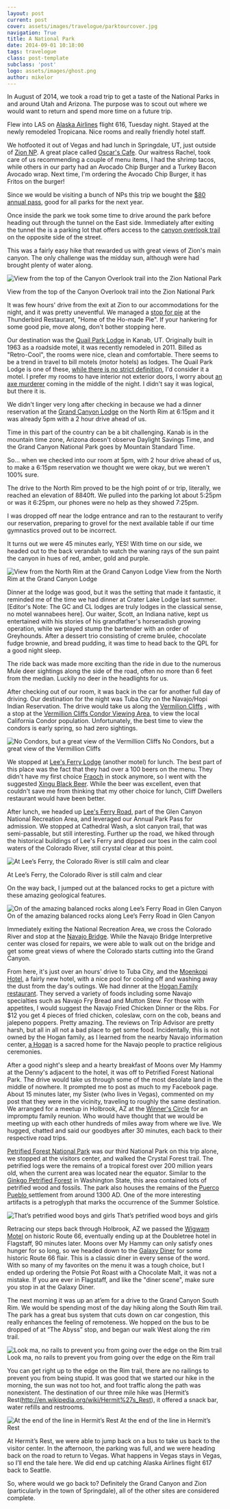 ```yaml
---
layout: post
current: post
cover: assets/images/travelogue/parktourcover.jpg
navigation: True
title: A National Park
date: 2014-09-01 10:18:00
tags: travelogue
class: post-template
subclass: 'post'
logo: assets/images/ghost.png
author: mikelor
---
```

In August of 2014, we took a road trip to get a taste of the National Parks in and around Utah and Arizona. The purpose was to scout out where we would want to return and spend more time on a future trip.

Flew into LAS on [Alaska Airlines](https://www.alaskaair.com/en/flights-to-las-vegas?int=AS_Destinations_-prodID:Destinations-las-vegas) flight 616, Tuesday night. Stayed at the newly remodeled Tropicana. Nice rooms and really friendly hotel staff.

We hotfooted it out of Vegas and had lunch in Springdale, UT, just outside of [Zion NP](https://www.nps.gov/zion/index.htm). A great place called [Oscar's Cafe](http://oscarscafe.com/). Our waitress Rachel, took care of us recommending a couple of menu items, I had the shrimp tacos, while others in our party had an Avocado Chip Burger and a Turkey Bacon Avocado wrap. Next time, I'm ordering the Avocado Chip Burger, it has Fritos on the burger!

Since we would be visiting a bunch of NPs this trip we bought the [$80 annual pass](https://www.discovernw.org/mm5/merchant.mvc?screen=PROD&product_code=17260), good for all parks for the next year.

Once inside the park we took some time to drive around the park before heading out through the tunnel on the East side. Immediately after exiting the tunnel the is a parking lot that offers access to the [canyon overlook trail](http://www.zionnational-park.com/zion-canyon-overlook-trail.htm) on the opposite side of the street.

This was a fairly easy hike that rewarded us with great views of Zion's main canyon. The only challenge was the midday sun, although were had brought plenty of water along.

![View from the top of the Canyon Overlook trail into the Zion National Park](assets/images/travelogue/canyonoverlook.png)

View from the top of the Canyon Overlook trail into the Zion National Park

It was few hours' drive from the exit at Zion to our accommodations for the night, and it was pretty uneventful. We managed a [stop for pie](http://www.zionnational-park.com/bw3.htm) at the Thunderbird Restaurant, "Home of the Ho-made Pie". If your hankering for some good pie, move along, don't bother stopping here.

Our destination was the [Quail Park Lodge](https://www.quailparkldge.com/) in Kanab, UT. Originally built in 1963 as a roadside motel, it was recently remodeled in 2011. Billed as "Retro-Cool", the rooms were nice, clean and comfortable. There seems to be a trend in travel to bill motels (motor hotels) as lodges. The Quail Park Lodge is one of these, [while there is no strict definition](http://www.tripadvisor.com/ShowTopic-g28926-i29-k2183323-What_s_the_difference_between_lodges_hotels_motels-California.html), I'd consider it a motel. I prefer my rooms to have interior not exterior doors, I worry about [an axe murderer](http://en.wikipedia.org/wiki/So_I_Married_an_Axe_Murderer) coming in the middle of the night. I didn't say it was logical, but there it is.

We didn't linger very long after checking in because we had a dinner reservation at the [Grand Canyon Lodge](https://www.grandcanyonforever.com/dining) on the North Rim at 6:15pm and it was already 5pm with a 2 hour drive ahead of us.

Time in this part of the country can be a bit challenging. Kanab is in the mountain time zone, Arizona doesn't observe Daylight Savings Time, and the Grand Canyon National Park goes by Mountain Standard Time.

So… when we checked into our room at 5pm, with 2 hour drive ahead of us, to make a 6:15pm reservation we thought we were okay, but we weren't 100% sure.

The drive to the North Rim proved to be the high point of or trip, literally, we reached an elevation of 8840ft. We pulled into the parking lot about 5:25pm or was it 6:25pm, our phones were no help as they showed 7:25pm.

I was dropped off near the lodge entrance and ran to the restaurant to verify our reservation, preparing to grovel for the next available table if our time gymnastics proved out to be incorrect.

It turns out we were 45 minutes early, YES! With time on our side, we headed out to the back verandah to watch the waning rays of the sun paint the canyon in hues of red, amber, gold and purple.

![View from the North Rim at the Grand Canyon Lodge](assets/images/travelogue/canyonnorthrim.png)
View from the North Rim at the Grand Canyon Lodge

Dinner at the lodge was good, but it was the setting that made it fantastic, it reminded me of the time we had dinner at Crater Lake Lodge last summer. [Editor's Note: The GC and CL lodges are truly lodges in the classical sense, no motel wannabees here]. Our waiter, Scott, an Indiana native, kept us entertained with his stories of his grandfather's horseradish growing operation, while we played stump the bartender with an order of Greyhounds. After a dessert trio consisting of creme brulée, chocolate fudge brownie, and bread pudding, it was time to head back to the QPL for a good night sleep.

The ride back was made more exciting than the ride in due to the numerous Mule deer sightings along the side of the road, often no more than 6 feet from the median. Luckily no deer in the headlights for us.

After checking out of our room, it was back in the car for another full day of driving. Our destination for the night was Tuba City on the Navajo/Hopi Indian Reservation. The drive would take us along the [Vermilion Cliffs](http://www.blm.gov/az/st/en/prog/blm_special_areas/natmon/vermilion.html) , with a stop at the [Vermillion Cliffs Condor Viewing Area](http://www.wildlifeviewingareas.com/wv-app/ParkDetail.aspx?ParkID=197), to view the local California Condor population. Unfortunately, the best time to view the condors is early spring, so had zero sightings.

![No Condors, but a great view of the Vermillion Cliffs](assets/images/travelogue/vermillioncliffs.png)
No Condors, but a great view of the Vermillion Cliffs

We stopped at [Lee's Ferry Lodge](http://www.vermilioncliffs.com/restaurant.php) (another motel) for lunch. The best part of this place was the fact that they had over a 100 beers on the menu. They didn't have my first choice [Fraoch](http://www.williamsbrosbrew.com/beerboard/bottles/fraoch-heather-ale) in stock anymore, so I went with the suggested [Xingu Black Beer](http://www.xingubeer.com/#beer). While the beer was excellent, even that couldn't save me from thinking that my other choice for lunch, Cliff Dwellers restaurant would have been better.

After lunch, we headed up [Lee's Ferry Road](http://www.nps.gov/glca/planyourvisit/lees-ferry.htm), part of the Glen Canyon National Recreation Area, and leveraged our Annual Park Pass for admission. We stopped at Cathedral Wash, a slot canyon trail, that was semi-passable, but still interesting. Further up the road, we hiked through the historical buildings of Lee's Ferry and dipped our toes in the calm cool waters of the Colorado River, still crystal clear at this point.

![At Lee’s Ferry, the Colorado River is still calm and clear](assets/images/travelogue/leesferry.png)

At Lee’s Ferry, the Colorado River is still calm and clear

On the way back, I jumped out at the balanced rocks to get a picture with these amazing geological features.

![On of the amazing balanced rocks along Lee’s Ferry Road in Glen Canyon](assets/images/travelogue/leesferryrock.png)
On of the amazing balanced rocks along Lee’s Ferry Road in Glen Canyon

Immediately exiting the National Recreation Area, we cross the Colorado River and stop at the [Navajo Bridge](http://en.wikipedia.org/wiki/Navajo_Bridge). While the Navajo Bridge Interpretive center was closed for repairs, we were able to walk out on the bridge and get some great views of where the Colorado starts cutting into the Grand Canyon.

From here, it's just over an hours' drive to Tuba City, and the [Moenkopi Hotel](http://www.experiencehopi.com/hotel.html), a fairly new hotel, with a nice pool for cooling off and washing away the dust from the day's outings. We had dinner at the [Hogan Family restaurant](http://www.tripadvisor.com/Restaurant_Review-g31391-d1888293-Reviews-Hogan_Family_Restaurant-Tuba_City_Arizona.html). They served a variety of foods including some Navajo specialties such as Navajo Fry Bread and Mutton Stew. For those with appetites, I would suggest the Navajo Fried Chicken Dinner or the Ribs. For $12 you get 4 pieces of fried chicken, coleslaw, corn on the cob, beans and jalepeno poppers. Pretty amazing. The reviews on Trip Advisor are pretty harsh, but all in all not a bad place to get some food. Incidentally, this is not owned by the Hogan family, as I learned from the nearby Navajo information center, [a Hogan](http://www.tripadvisor.com/Restaurant_Review-g31391-d1888293-Reviews-Hogan_Family_Restaurant-Tuba_City_Arizona.html) is a sacred home for the Navajo people to practice religious ceremonies.

After a good night's sleep and a hearty breakfast of Moons over My Hammy at the Denny's adjacent to the hotel, it was off to Petrified Forest National Park. The drive would take us through some of the most desolate land in the middle of nowhere. It prompted me to post as much to my Facebook page. About 15 minutes later, my Sister (who lives in Vegas), commented on my post that they were in the vicinity, traveling to roughly the same destination. We arranged for a meetup in Holbrook, AZ at the [Winner's Circle](https://www.facebook.com/pages/Winners-Circle-Bar-Holbrook-AZ/32761714970) for an impromptu family reunion. Who would have thought that we would be meeting up with each other hundreds of miles away from where we live. We hugged, chatted and said our goodbyes after 30 minutes, each back to their respective road trips.

[Petrified Forest National Park](http://www.nps.gov/pefo/index.htm) was our third National Park on this trip alone, we stopped at the visitors center, and walked the Crystal Forest trail. The petrified logs were the remains of a tropical forest over 200 million years old, when the current area was located near the equator. Similar to the [Ginkgo Petrified Forest](http://en.wikipedia.org/wiki/Ginkgo_Petrified_Forest_State_Park) in Washington State, this area contained lots of petrified wood and fossils. The park also houses the remains of the [Puerco Pueblo ](http://www.nps.gov/pefo/historyculture/puerco-pueblo.htm)settlement from around 1300 AD. One of the more interesting artifacts is a petroglyph that marks the occurrence of the Summer Solstice.

![That’s petrified wood boys and girls](assets/images/travelogue/petrifiedwood.png)
That’s petrified wood boys and girls

Retracing our steps back through Holbrook, AZ we passed the [Wigwam Motel](http://www.nps.gov/nr/travel/route66/wigwam_village_hotel6_holbrook.html) on historic Route 66, eventually ending up at the Doubletree hotel in Flagstaff, 90 minutes later. Moons over My Hammy can only satisfy ones hunger for so long, so we headed down to the [Galaxy Diner](http://jbsfamily.com/galaxy-diner/) for some historic Route 66 flair. This is a classic diner in every sense of the word. With so many of my favorites on the menu it was a tough choice, but I ended up ordering the Potsie Pot Roast with a Chocolate Malt, it was not a mistake. If you are ever in Flagstaff, and like the "diner scene", make sure you stop in at the Galaxy Diner.

The next morning it was up an at’em for a drive to the Grand Canyon South Rim. We would be spending most of the day hiking along the South Rim trail. The park has a great bus system that cuts down on car congestion, this really enhances the feeling of remoteness. We hopped on the bus to be dropped of at “The Abyss” stop, and began our walk West along the rim trail.

![Look ma, no rails to prevent you from going over the edge on the Rim trail](assets/images/travelogue/rimtrail.png)
Look ma, no rails to prevent you from going over the edge on the Rim trail

You can get right up to the edge on the Rim trail, there are no railings to prevent you from being stupid. It was good that we started our hike in the morning, the sun was not too hot, and foot traffic along the path was nonexistent. The destination of our three mile hike was [Hermit’s Rest(http://en.wikipedia.org/wiki/Hermit%27s_Rest), it offered a snack bar, water refills and restrooms.

![At the end of the line in Hermit’s Rest](assets/images/travelogue/hermitsrest.png)
At the end of the line in Hermit’s Rest

At Hermit’s Rest, we were able to jump back on a bus to take us back to the visitor center. In the afternoon, the parking was full, and we were heading back on the road to return to Vegas. What happens in Vegas stays in Vegas, so I’ll end the tale here. We did end up catching Alaska Airlines flight 617 back to Seattle.

So, where would we go back to? Definitely the Grand Canyon and Zion (particularly in the town of Springdale), all of the other sites are considered complete.